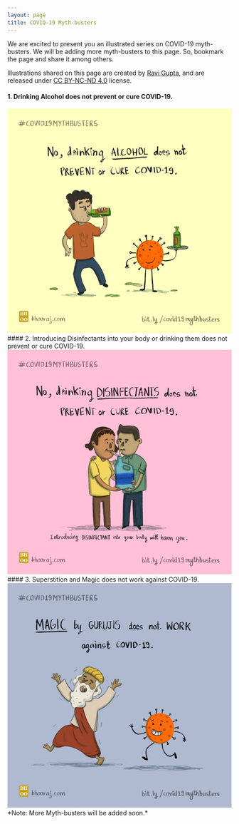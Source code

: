 ```yaml
---
layout: page
title: COVID-19 Myth-busters
---
```

We are excited to present you an illustrated series on COVID-19 myth-busters. We will be adding more myth-busters to this page. So, bookmark the page and share it among others.

Illustrations shared on this page are created by [Ravi Gupta](https://www.ravigupta.me/), and are released under [CC BY-NC-ND 4.0](https://creativecommons.org/licenses/by-nc-nd/4.0/) license.

#### 1. Drinking Alcohol does not prevent or cure COVID-19.
<img src="/public/images/covid19mythbusters/CovidMythBusters_Alcohol.jpg" alt="Illustration on COVID-19 myth about alcohol.">
<br>
#### 2. Introducing Disinfectants into your body or drinking them does not prevent or cure COVID-19.
<img src="/public/images/covid19mythbusters/CovidMythBusters_Disinfectants.jpg" alt="Illustration on COVID-19 myth about Disinfectants.">
<br>
#### 3. Superstition and Magic does not work against COVID-19.
<img src="/public/images/covid19mythbusters/CovidMythBusters_Gurujis.jpg" alt="Illustration on COVID-19 myth about Disinfectants.">
*Note: More Myth-busters will be added soon.*
